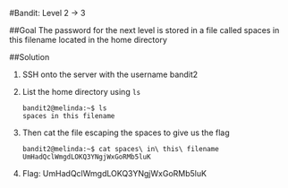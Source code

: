 #Bandit: Level 2 -> 3

##Goal
The password for the next level is stored in a file called spaces in this filename located in the home directory

##Solution
1. SSH onto the server with the username bandit2

2. List the home directory using `ls`

   ```
   bandit2@melinda:~$ ls
   spaces in this filename
   ```

3. Then cat the file escaping the spaces to give us the flag

   ```
   bandit2@melinda:~$ cat spaces\ in\ this\ filename 
   UmHadQclWmgdLOKQ3YNgjWxGoRMb5luK
   ```

4. Flag: UmHadQclWmgdLOKQ3YNgjWxGoRMb5luK
